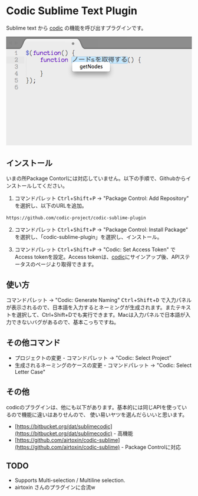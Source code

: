 # Codic Sublime Text Plugin
Sublime text から [codic](https://codic.jp/) の機能を呼び出すプラグインです。

![codic plugin](https://raw.githubusercontent.com/codic-project/codic-sublime-plugin/master/screenshot.png)

## インストール
いまの所Package Contorlには対応していません。以下の手順で、Githubからインストールしてください。

1. コマンドパレット <kbd>Ctrl</kbd>+<kbd>Shift</kbd>+<kbd>P</kbd> →  "Package Control: Add Repository" を選択し、以下のURLを追加。
 
 `https://github.com/codic-project/codic-sublime-plugin`

2. コマンドパレット <kbd>Ctrl</kbd>+<kbd>Shift</kbd>+<kbd>P</kbd> →  "Package Control: Install Package" を選択し、「codic-sublime-plugin」を選択し、インストール。

3. コマンドパレット <kbd>Ctrl</kbd>+<kbd>Shift</kbd>+<kbd>P</kbd> → "Codic: Set Access Token" でAccess tokenを設定。Access tokenは、[codic](https://codic.jp/)にサインアップ後、APIステータスのページより取得できます。

## 使い方
コマンドパレット → "Codic: Generate Naming" <kbd>Ctrl</kbd>+<kbd>Shift</kbd>+<kbd>D</kbd> で入力パネルが表示されるので、日本語を入力するとネーミングが生成されます。またテキストを選択して、Ctrl+Shift+Dでも実行できます。Macは入力パネルで日本語が入力できないバグがあるので、基本こっちですね。

## その他コマンド
- プロジェクトの変更 - コマンドパレット → "Codic: Select Project"
- 生成されるネーミングのケースの変更 - コマンドパレット →  "Codic: Select Letter Case"

## その他
codicのプラグインは、他にも以下があります。基本的には同じAPIを使っているので機能に違いはありせんので、
使い易いヤツを選んだらいいと思います。

- [https://bitbucket.org/dat/sublimecodic](https://bitbucket.org/dat/sublimecodic) - 高機能
- [https://github.com/airtoxin/codic-sublime](https://github.com/airtoxin/codic-sublime) - Package Controlに対応

## TODO
- Supports Multi-selection / Multiline selection.
- airtoxin さんのプラグインに合流w
